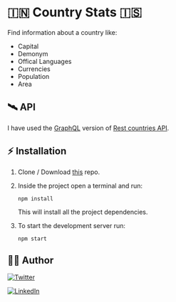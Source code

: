 # 🇮🇳 Country Stats 🇮🇸

Find information about a country like:

-   Capital
-   Demonym
-   Offical Languages
-   Currencies
-   Population
-   Area

## 🛰 API

I have used the [GraphQL](https://countries-274616.ew.r.appspot.com/) version of [Rest countries API](https://restcountries.eu/).

## :zap: Installation

1. Clone / Download [this](https://github.com/khusharth/countries-graphql) repo.

2. Inside the project open a terminal and run:

    ```
    npm install
    ```

    This will install all the project dependencies.

3. To start the development server run:
    ```
    npm start
    ```

## :man_in_tuxedo: Author

[![Twitter](https://img.shields.io/badge/follow-%40khusharth19-1DA1F2?style=flat&logo=Twitter)](https://twitter.com/khusharth19)

[![LinkedIn](https://img.shields.io/badge/connect-%40khusharthpatani-%230077B5?style=flat&logo=LinkedIn)](https://www.linkedin.com/in/khusharth/)
